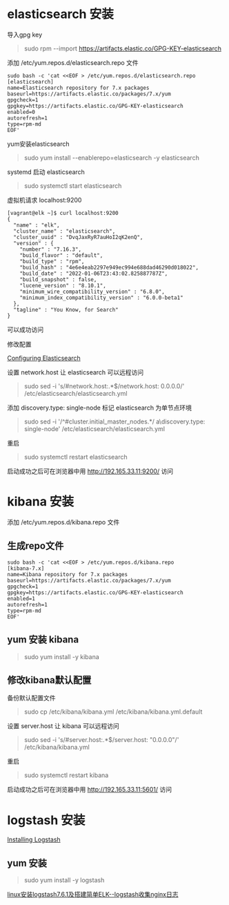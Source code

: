 # elasticsearch 安装
导入gpg key
> sudo rpm --import https://artifacts.elastic.co/GPG-KEY-elasticsearch

添加 /etc/yum.repos.d/elasticsearch.repo 文件
```shell
sudo bash -c 'cat <<EOF > /etc/yum.repos.d/elasticsearch.repo
[elasticsearch]
name=Elasticsearch repository for 7.x packages
baseurl=https://artifacts.elastic.co/packages/7.x/yum
gpgcheck=1
gpgkey=https://artifacts.elastic.co/GPG-KEY-elasticsearch
enabled=0
autorefresh=1
type=rpm-md
EOF'
```
yum安装elasticsearch
> sudo yum install --enablerepo=elasticsearch -y elasticsearch

systemd 启动 elasticsearch
> sudo systemctl start elasticsearch

虚拟机请求 localhost:9200 
```shell
[vagrant@elk ~]$ curl localhost:9200
{
  "name" : "elk",
  "cluster_name" : "elasticsearch",
  "cluster_uuid" : "DvqJaxRyR7auHoI2qK2enQ",
  "version" : {
    "number" : "7.16.3",
    "build_flavor" : "default",
    "build_type" : "rpm",
    "build_hash" : "4e6e4eab2297e949ec994e688dad46290d018022",
    "build_date" : "2022-01-06T23:43:02.825887787Z",
    "build_snapshot" : false,
    "lucene_version" : "8.10.1",
    "minimum_wire_compatibility_version" : "6.8.0",
    "minimum_index_compatibility_version" : "6.0.0-beta1"
  },
  "tagline" : "You Know, for Search"
}
```
可以成功访问

修改配置

[Configuring Elasticsearch](https://www.elastic.co/guide/en/elasticsearch/reference/current/settings.html)

设置 network.host 让 elasticsearch 可以远程访问
> sudo sed -i 's/#network.host:.*$/network.host: 0.0.0.0/' /etc/elasticsearch/elasticsearch.yml

添加 discovery.type: single-node 标记 elasticsearch 为单节点环境
> sudo sed -i '/^#cluster.initial_master_nodes.*/ a\discovery.type: single-node' /etc/elasticsearch/elasticsearch.yml

重启
> sudo systemctl restart elasticsearch

启动成功之后可在浏览器中用 http://192.165.33.11:9200/ 访问 

# kibana 安装
添加 /etc/yum.repos.d/kibana.repo 文件
## 生成repo文件
```shell
sudo bash -c 'cat <<EOF > /etc/yum.repos.d/kibana.repo
[kibana-7.x]
name=Kibana repository for 7.x packages
baseurl=https://artifacts.elastic.co/packages/7.x/yum
gpgcheck=1
gpgkey=https://artifacts.elastic.co/GPG-KEY-elasticsearch
enabled=1
autorefresh=1
type=rpm-md
EOF'
```

## yum 安装 kibana
> sudo yum install -y kibana

## 修改kibana默认配置
备份默认配置文件
> sudo cp /etc/kibana/kibana.yml /etc/kibana/kibana.yml.default

设置 server.host 让 kibana 可以远程访问
> sudo sed -i 's/#server.host:.*$/server.host: "0.0.0.0"/' /etc/kibana/kibana.yml

重启
> sudo systemctl restart kibana

启动成功之后可在浏览器中用 http://192.165.33.11:5601/ 访问

# logstash 安装

[Installing Logstash](https://www.elastic.co/guide/en/logstash/current/installing-logstash.html)
## yum 安装
> sudo yum install -y logstash


[linux安装logstash7.6.1及搭建简单ELK--logstash收集nginx日志](https://www.cnblogs.com/tyhj-zxp/p/13191379.html)


